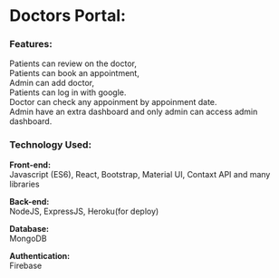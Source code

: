 <h1>Doctors Portal:</h1>

<h3>Features:</h3>
Patients can review on the doctor, <br/>
Patients can book an appointment, <br/>
Admin can add doctor, <br/>
Patients can log in with google. <br/>
Doctor can check any appoinment by appoinment date. <br/>
Admin have an extra dashboard and only admin can access admin dashboard.<br/>


<h3>Technology Used:</h3>

<strong> Front-end: </strong> <br/>
<span>Javascript (ES6), React, Bootstrap, Material UI, Contaxt API and many libraries </span> <br/>

<strong>Back-end:</strong> <br/>
<span>NodeJS, ExpressJS, Heroku(for deploy)  </span>  <br/>

<strong>Database:</strong> <br/>
<span>MongoDB </span> <br/>

<strong> Authentication:</strong><br/>
Firebase  <br/>
